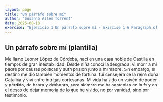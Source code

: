 ```yaml
---
layout: page
title: "Un párrafo sobre mí"
author: "Susanna Alles Torrent"
date: 2025-08-18
exercise: "Ejercicio 1 Un párrafo sobre mí - Exercise 1 A Paragraph of Me"
---
```


## Un párrafo sobre mí (plantilla)

Me llamo Leonor López de Córdoba, nací en una casa noble de Castilla en tiempos de gran inestabilidad. Desde niña conocí la desgracia: vi morir a mi padre por causas políticas y sufrí prisión junto a mi madre. Sin embargo, el destino me dio también momentos de fortuna: fui consejera de la reina doña Catalina y viví entre intrigas cortesanas. Mi vida ha sido un vaivén de poder y pérdida, de honra y deshonra, pero siempre me he sostenido en la fe y en el deseo de dejar memoria de lo que he vivido, no por vanidad, sino por testimonio.